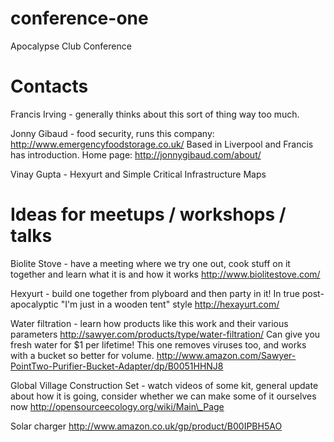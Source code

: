 conference-one
==============

Apocalypse Club Conference


Contacts
========

Francis Irving - generally thinks about this sort of thing way too much.

Jonny Gibaud - food security, runs this company: http://www.emergencyfoodstorage.co.uk/
    Based in Liverpool and Francis has introduction. Home page: http://jonnygibaud.com/about/

Vinay Gupta - Hexyurt and Simple Critical Infrastructure Maps


Ideas for meetups / workshops / talks
=====================================

Biolite Stove - have a meeting where we try one out, cook stuff on it together
and learn what it is and how it works
http://www.biolitestove.com/

Hexyurt - build one together from plyboard and then party in it! In true
post-apocalyptic "I'm just in a wooden tent" style
http://hexayurt.com/

Water filtration - learn how products like this work and their various parameters
http://sawyer.com/products/type/water-filtration/
Can give you fresh water for $1 per lifetime! This one removes viruses too, and
works with a bucket so better for volume.
http://www.amazon.com/Sawyer-PointTwo-Purifier-Bucket-Adapter/dp/B0051HHNJ8

Global Village Construction Set - watch videos of some kit, general update
about how it is going, consider whether we can make some of it ourselves now
http://opensourceecology.org/wiki/Main\_Page

Solar charger
http://www.amazon.co.uk/gp/product/B00IPBH5AO


